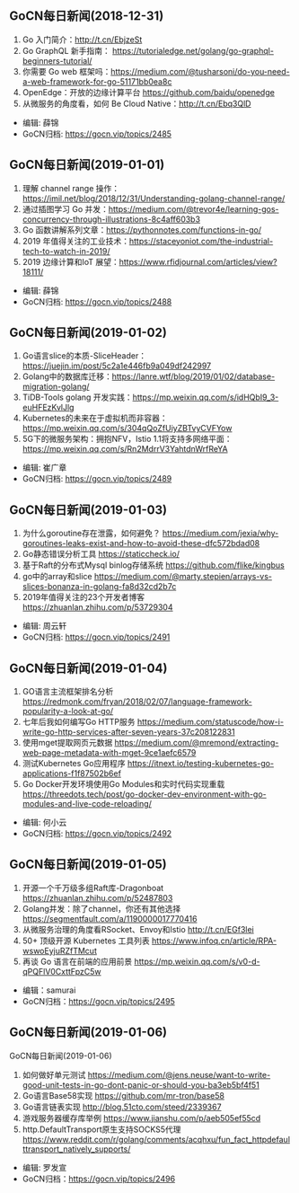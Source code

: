 ## GoCN每日新闻(2018-12-31)

1. Go 入门简介：http://t.cn/EbjzeSt
2. Go GraphQL 新手指南： https://tutorialedge.net/golang/go-graphql-beginners-tutorial/
3. 你需要 Go web 框架吗：https://medium.com/@tusharsoni/do-you-need-a-web-framework-for-go-51171bb0ea8c
4. OpenEdge：开放的边缘计算平台 https://github.com/baidu/openedge
5. 从微服务的角度看，如何 Be Cloud Native：http://t.cn/Ebq3QlD

- 编辑: 薛锦
- GoCN归档: https://gocn.vip/topics/2485

## GoCN每日新闻(2019-01-01)

1. 理解 channel range 操作：https://imil.net/blog/2018/12/31/Understanding-golang-channel-range/ 
2. 通过插图学习 Go 并发：https://medium.com/@trevor4e/learning-gos-concurrency-through-illustrations-8c4aff603b3
3. Go 函数讲解系列文章：https://pythonnotes.com/functions-in-go/
4. 2019 年值得关注的工业技术：https://staceyoniot.com/the-industrial-tech-to-watch-in-2019/
5. 2019 边缘计算和IoT 展望：https://www.rfidjournal.com/articles/view?18111/

- 编辑: 薛锦
- GoCN归档: https://gocn.vip/topics/2488

## GoCN每日新闻(2019-01-02)

1. Go语言slice的本质-SliceHeader：https://juejin.im/post/5c2a1e446fb9a049df242997
2. Golang中的数据库迁移：https://lanre.wtf/blog/2019/01/02/database-migration-golang/
3. TiDB-Tools golang 开发实践：https://mp.weixin.qq.com/s/idHQbI9_3-euHFEzKvlJlg
4. Kubernetes的未来在于虚拟机而非容器：https://mp.weixin.qq.com/s/304qQoZfUiyZBTvyCVFYow
5. 5G下的微服务架构：拥抱NFV，Istio 1.1将支持多网络平面：https://mp.weixin.qq.com/s/Rn2MdrrV3YahtdnWrfReYA

- 编辑: 崔广章
- GoCN归档: https://gocn.vip/topics/2489


## GoCN每日新闻(2019-01-03)

1. 为什么goroutine存在泄露，如何避免？ https://medium.com/jexia/why-goroutines-leaks-exist-and-how-to-avoid-these-dfc572bdad08
2. Go静态错误分析工具 https://staticcheck.io/
3. 基于Raft的分布式Mysql binlog存储系统 https://github.com/flike/kingbus
4. go中的array和slice https://medium.com/@marty.stepien/arrays-vs-slices-bonanza-in-golang-fa8d32cd2b7c
5. 2019年值得关注的23个开发者博客 https://zhuanlan.zhihu.com/p/53729304

- 编辑: 周云轩
- GoCN归档:  https://gocn.vip/topics/2491


## GoCN每日新闻(2019-01-04)

1. GO语言主流框架排名分析 https://redmonk.com/fryan/2018/02/07/language-framework-popularity-a-look-at-go/
2. 七年后我如何编写Go HTTP服务 https://medium.com/statuscode/how-i-write-go-http-services-after-seven-years-37c208122831 
3. 使用mget提取网页元数据 https://medium.com/@mremond/extracting-web-page-metadata-with-mget-9ce1aefc6579
4. 测试Kubernetes Go应用程序  https://itnext.io/testing-kubernetes-go-applications-f1f87502b6ef
5. Go Docker开发环境使用Go Modules和实时代码实现重载    https://threedots.tech/post/go-docker-dev-environment-with-go-modules-and-live-code-reloading/

- 编辑: 何小云
- GoCN归档: https://gocn.vip/topics/2492

## GoCN每日新闻(2019-01-05)

1. 开源一个千万级多组Raft库-Dragonboat https://zhuanlan.zhihu.com/p/52487803
2. Golang并发：除了channel，你还有其他选择 https://segmentfault.com/a/1190000017770416
3. 从微服务治理的角度看RSocket、Envoy和Istio http://t.cn/EGf3lei
4. 50+ 顶级开源 Kubernetes 工具列表 https://www.infoq.cn/article/RPA-wswoEyjuRZfTMcut
5. 再谈 Go 语言在前端的应用前景 https://mp.weixin.qq.com/s/v0-d-qPQFlV0CxttFpzC5w

- 编辑：samurai
- GoCN归档：https://gocn.vip/topics/2495

## GoCN每日新闻(2019-01-06)
GoCN每日新闻(2019-01-06)
1. 如何做好单元测试 https://medium.com/@jens.neuse/want-to-write-good-unit-tests-in-go-dont-panic-or-should-you-ba3eb5bf4f51
2. Go语言Base58实现 https://github.com/mr-tron/base58
3. Go语言链表实现 http://blog.51cto.com/steed/2339367
4. 游戏服务器缓存库举例 https://www.jianshu.com/p/aeb505ef55cd
5. http.DefaultTransport原生支持SOCKS5代理 https://www.reddit.com/r/golang/comments/acqhxu/fun_fact_httpdefaulttransport_natively_supports/

- 编辑: 罗发宣
- GoCN归档：https://gocn.vip/topics/2496

